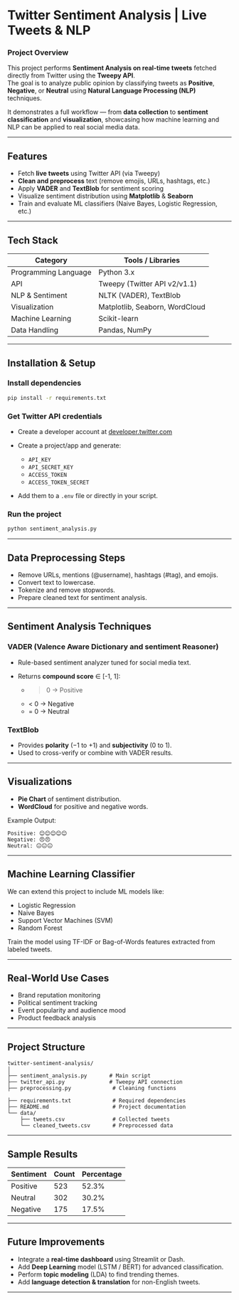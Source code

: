 
# Twitter Sentiment Analysis | Live Tweets & NLP

### Project Overview
This project performs **Sentiment Analysis on real-time tweets** fetched directly from Twitter using the **Tweepy API**.  
The goal is to analyze public opinion by classifying tweets as **Positive**, **Negative**, or **Neutral** using **Natural Language Processing (NLP)** techniques.

It demonstrates a full workflow — from **data collection** to **sentiment classification** and **visualization**, showcasing how machine learning and NLP can be applied to real social media data.

---

## Features
- Fetch **live tweets** using Twitter API (via Tweepy)
- **Clean and preprocess** text (remove emojis, URLs, hashtags, etc.)
- Apply **VADER** and **TextBlob** for sentiment scoring
- Visualize sentiment distribution using **Matplotlib** & **Seaborn**
- Train and evaluate ML classifiers (Naive Bayes, Logistic Regression, etc.)

---

## Tech Stack
| Category | Tools / Libraries |
|-----------|-------------------|
| Programming Language | Python 3.x |
| API | Tweepy (Twitter API v2/v1.1) |
| NLP & Sentiment | NLTK (VADER), TextBlob |
| Visualization | Matplotlib, Seaborn, WordCloud |
| Machine Learning | Scikit-learn |
| Data Handling | Pandas, NumPy |

---

## Installation & Setup

### Install dependencies

```bash
pip install -r requirements.txt
```

### Get Twitter API credentials

* Create a developer account at [developer.twitter.com](https://developer.twitter.com/)
* Create a project/app and generate:

  * `API_KEY`
  * `API_SECRET_KEY`
  * `ACCESS_TOKEN`
  * `ACCESS_TOKEN_SECRET`
* Add them to a `.env` file or directly in your script.

### Run the project

```bash
python sentiment_analysis.py
```

---

## Data Preprocessing Steps

* Remove URLs, mentions (@username), hashtags (#tag), and emojis.
* Convert text to lowercase.
* Tokenize and remove stopwords.
* Prepare cleaned text for sentiment analysis.

---

## Sentiment Analysis Techniques

### **VADER (Valence Aware Dictionary and sentiment Reasoner)**

* Rule-based sentiment analyzer tuned for social media text.
* Returns **compound score** ∈ [-1, 1]:

  * > 0 → Positive
  * < 0 → Negative
  * = 0 → Neutral

### **TextBlob**

* Provides **polarity** (−1 to +1) and **subjectivity** (0 to 1).
* Used to cross-verify or combine with VADER results.

---

## Visualizations

* **Pie Chart** of sentiment distribution.
* **WordCloud** for positive and negative words.
  

Example Output:

```
Positive: 😊😊😊😊😊
Negative: 😠😠
Neutral: 😐😐😐
```

---

## Machine Learning Classifier

We can extend this project to include ML models like:

* Logistic Regression
* Naive Bayes
* Support Vector Machines (SVM)
* Random Forest

Train the model using TF-IDF or Bag-of-Words features extracted from labeled tweets.

---

## Real-World Use Cases

* Brand reputation monitoring
* Political sentiment tracking
* Event popularity and audience mood
* Product feedback analysis

---

## Project Structure

```
twitter-sentiment-analysis/
│
├── sentiment_analysis.py       # Main script
├── twitter_api.py              # Tweepy API connection
├── preprocessing.py             # Cleaning functions

├── requirements.txt             # Required dependencies
├── README.md                    # Project documentation
└── data/
    ├── tweets.csv               # Collected tweets
    └── cleaned_tweets.csv       # Preprocessed data
```

---

## Sample Results

| Sentiment | Count | Percentage |
| --------- | ----- | ---------- |
| Positive  | 523   | 52.3%      |
| Neutral   | 302   | 30.2%      |
| Negative  | 175   | 17.5%      |

---

## Future Improvements

* Integrate a **real-time dashboard** using Streamlit or Dash.
* Add **Deep Learning** model (LSTM / BERT) for advanced classification.
* Perform **topic modeling** (LDA) to find trending themes.
* Add **language detection & translation** for non-English tweets.

---
```
